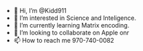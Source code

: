 - 👋 Hi, I’m @Kidd911
- 👀 I’m interested in Science and Inteligence.
- 🌱 I’m currently learning Matrix encoding.
- 💞️ I’m looking to collaborate on Apple onr
- 📫 How to reach me 970-740-0082

<!---
Kidd911/Kidd911 is a ✨ special ✨ repository because its `README.md` (this file) appears on your GitHub profile.
You can click the Preview link to take a look at your changes.Kidd911. Globalink Networks National Cyber Secutity.
